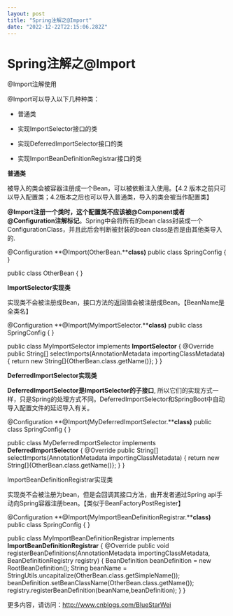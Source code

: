 ```yaml
---
layout: post
title: "Spring注解之@Import"
date: "2022-12-22T22:15:06.282Z"
---
```

Spring注解之@Import
================

@Import注解使用

@Import可以导入以下几种种类：

*   普通类
    
*   实现ImportSelector接口的类
    
*   实现DeferredImportSelector接口的类
    
*   实现ImportBeanDefinitionRegistrar接口的类
    

**普通类**

被导入的类会被容器注册成一个Bean，可以被依赖注入使用。【4.2 版本之前只可以导入配置类；4.2版本之后也可以导入普通类，导入的类会被当作配置类】

**@Import注册一个类时，这个配置类不应该被@Component或者@Configuration注解标记**。Spring中会将所有的bean class封装成一个ConfigurationClass，并且此后会判断被封装的bean class是否是由其他类导入的.

@Configuration
**@Import(OtherBean.****class)**
public class SpringConfig { }

public class OtherBean { }

**ImportSelector实现类**

实现类不会被注册成Bean，接口方法的返回值会被注册成Bean。【BeanName是全类名】

@Configuration
**@Import(MyImportSelector.****class)**
public class SpringConfig { }

public class MyImportSelector implements **ImportSelector** {
    @Override
    public String\[\] selectImports(AnnotationMetadata importingClassMetadata) {
        return new String\[\]{OtherBean.class.getName()};
    }
}

**DeferredImportSelector实现类**

**DeferredImportSelector是ImportSelector的子接口**, 所以它们的实现方式一样，只是Spring的处理方式不同。DeferredImportSelector和SpringBoot中自动导入配置文件的延迟导入有关。

@Configuration
**@Import(MyDeferredImportSelector.****class)**
public class SpringConfig { }

public class MyDeferredImportSelector implements **DeferredImportSelector** {
    @Override
    public String\[\] selectImports(AnnotationMetadata importingClassMetadata) {
        return new String\[\]{OtherBean.class.getName()};
    }
}

ImportBeanDefinitionRegistrar实现类

实现类不会被注册为bean，但是会回调其接口方法，由开发者通过Spring api手动向Spring容器注册bean。【类似于BeanFactoryPostRegister】

@Configuration
**@Import(MyImportBeanDefinitionRegistrar.****class)**
public class SpringConfig { }

public class MyImportBeanDefinitionRegistrar implements **ImportBeanDefinitionRegistrar** {
    @Override
    public void registerBeanDefinitions(AnnotationMetadata importingClassMetadata, BeanDefinitionRegistry registry) {
        BeanDefinition beanDefinition \= new RootBeanDefinition();
        String beanName \= StringUtils.uncapitalize(OtherBean.class.getSimpleName());
        beanDefinition.setBeanClassName(OtherBean.class.getName());
        registry.registerBeanDefinition(beanName,beanDefinition);
    }
}

更多内容，请访问：http://www.cnblogs.com/BlueStarWei